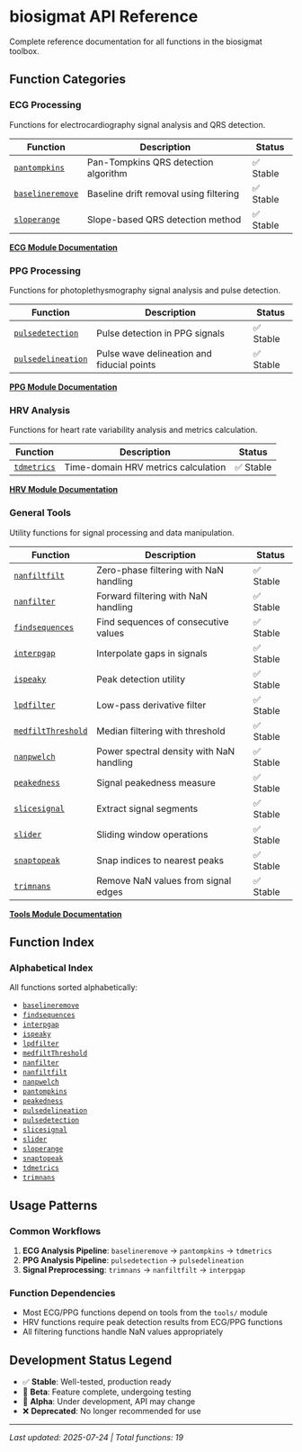 # biosigmat API Reference

Complete reference documentation for all functions in the biosigmat toolbox.

## Function Categories

### ECG Processing
Functions for electrocardiography signal analysis and QRS detection.

| Function                                  | Description                            | Status   |
| ----------------------------------------- | -------------------------------------- | -------- |
| [`pantompkins`](ecg/pantompkins.md)       | Pan-Tompkins QRS detection algorithm   | ✅ Stable |
| [`baselineremove`](ecg/baselineremove.md) | Baseline drift removal using filtering | ✅ Stable |
| [`sloperange`](ecg/sloperange.md)         | Slope-based QRS detection method       | ✅ Stable |

**[ECG Module Documentation](ecg/README.md)**

### PPG Processing  
Functions for photoplethysmography signal analysis and pulse detection.

| Function                                      | Description                                | Status   |
| --------------------------------------------- | ------------------------------------------ | -------- |
| [`pulsedetection`](ppg/pulsedetection.md)     | Pulse detection in PPG signals             | ✅ Stable |
| [`pulsedelineation`](ppg/pulsedelineation.md) | Pulse wave delineation and fiducial points | ✅ Stable |

**[PPG Module Documentation](ppg/README.md)**

### HRV Analysis
Functions for heart rate variability analysis and metrics calculation.

| Function                        | Description                         | Status   |
| ------------------------------- | ----------------------------------- | -------- |
| [`tdmetrics`](hrv/tdmetrics.md) | Time-domain HRV metrics calculation | ✅ Stable |

**[HRV Module Documentation](hrv/README.md)**

### General Tools
Utility functions for signal processing and data manipulation.

| Function                                        | Description                              | Status   |
| ----------------------------------------------- | ---------------------------------------- | -------- |
| [`nanfiltfilt`](tools/nanfiltfilt.md)           | Zero-phase filtering with NaN handling   | ✅ Stable |
| [`nanfilter`](tools/nanfilter.md)               | Forward filtering with NaN handling      | ✅ Stable |
| [`findsequences`](tools/findsequences.md)       | Find sequences of consecutive values     | ✅ Stable |
| [`interpgap`](tools/interpgap.md)               | Interpolate gaps in signals              | ✅ Stable |
| [`ispeaky`](tools/ispeaky.md)                   | Peak detection utility                   | ✅ Stable |
| [`lpdfilter`](tools/lpdfilter.md)               | Low-pass derivative filter               | ✅ Stable |
| [`medfiltThreshold`](tools/medfiltThreshold.md) | Median filtering with threshold          | ✅ Stable |
| [`nanpwelch`](tools/nanpwelch.md)               | Power spectral density with NaN handling | ✅ Stable |
| [`peakedness`](tools/peakedness.md)             | Signal peakedness measure                | ✅ Stable |
| [`slicesignal`](tools/slicesignal.md)           | Extract signal segments                  | ✅ Stable |
| [`slider`](tools/slider.md)                     | Sliding window operations                | ✅ Stable |
| [`snaptopeak`](tools/snaptopeak.md)             | Snap indices to nearest peaks            | ✅ Stable |
| [`trimnans`](tools/trimnans.md)                 | Remove NaN values from signal edges      | ✅ Stable |

**[Tools Module Documentation](tools/README.md)**

## Function Index

### Alphabetical Index
All functions sorted alphabetically:

- [`baselineremove`](ecg/baselineremove.md)
- [`findsequences`](tools/findsequences.md)
- [`interpgap`](tools/interpgap.md)
- [`ispeaky`](tools/ispeaky.md)
- [`lpdfilter`](tools/lpdfilter.md)
- [`medfiltThreshold`](tools/medfiltThreshold.md)
- [`nanfilter`](tools/nanfilter.md)
- [`nanfiltfilt`](tools/nanfiltfilt.md)
- [`nanpwelch`](tools/nanpwelch.md)
- [`pantompkins`](ecg/pantompkins.md)
- [`peakedness`](tools/peakedness.md)
- [`pulsedelineation`](ppg/pulsedelineation.md)
- [`pulsedetection`](ppg/pulsedetection.md)
- [`slicesignal`](tools/slicesignal.md)
- [`slider`](tools/slider.md)
- [`sloperange`](ecg/sloperange.md)
- [`snaptopeak`](tools/snaptopeak.md)
- [`tdmetrics`](hrv/tdmetrics.md)
- [`trimnans`](tools/trimnans.md)

## Usage Patterns

### Common Workflows
1. **ECG Analysis Pipeline**: `baselineremove` → `pantompkins` → `tdmetrics`
2. **PPG Analysis Pipeline**: `pulsedetection` → `pulsedelineation`
3. **Signal Preprocessing**: `trimnans` → `nanfiltfilt` → `interpgap`

### Function Dependencies
- Most ECG/PPG functions depend on tools from the `tools/` module
- HRV functions require peak detection results from ECG/PPG functions
- All filtering functions handle NaN values appropriately

## Development Status Legend
- ✅ **Stable**: Well-tested, production ready
- 🧪 **Beta**: Feature complete, undergoing testing
- 🚧 **Alpha**: Under development, API may change
- ❌ **Deprecated**: No longer recommended for use

---

*Last updated: 2025-07-24 | Total functions: 19*
